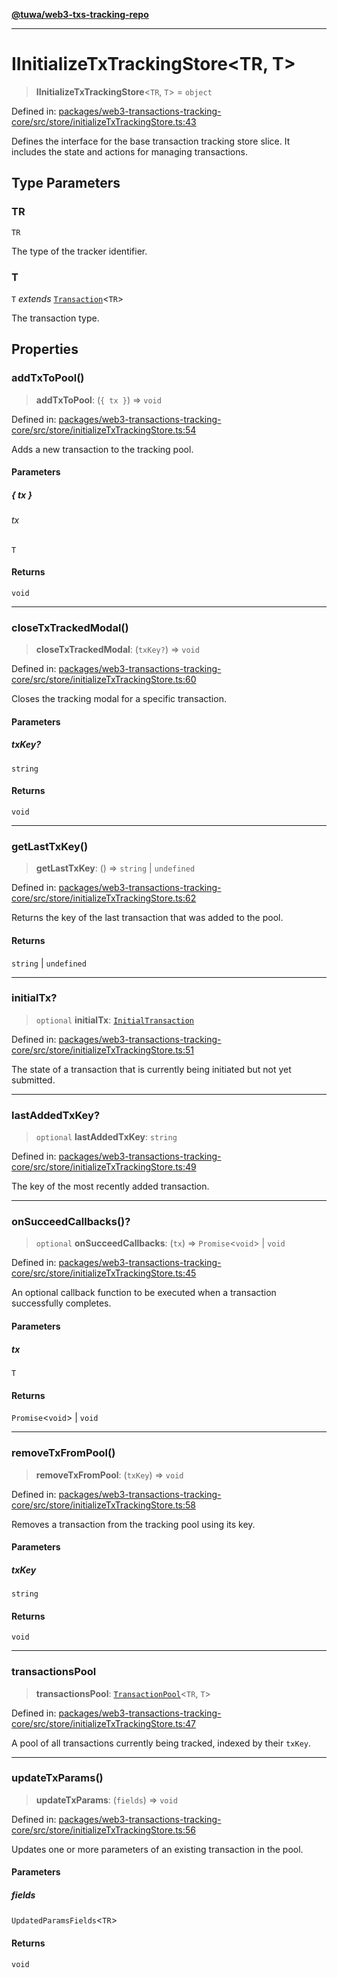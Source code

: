 [**@tuwa/web3-txs-tracking-repo**](../../../README.md)

***

# IInitializeTxTrackingStore\<TR, T\>

> **IInitializeTxTrackingStore**\<`TR`, `T`\> = `object`

Defined in: [packages/web3-transactions-tracking-core/src/store/initializeTxTrackingStore.ts:43](https://github.com/TuwaIO/web3-transactions-tracking/blob/eaf021b82894acf37ea9a64502e1f9dcaf67a571/packages/web3-transactions-tracking-core/src/store/initializeTxTrackingStore.ts#L43)

Defines the interface for the base transaction tracking store slice.
It includes the state and actions for managing transactions.

## Type Parameters

### TR

`TR`

The type of the tracker identifier.

### T

`T` *extends* [`Transaction`](Transaction.md)\<`TR`\>

The transaction type.

## Properties

### addTxToPool()

> **addTxToPool**: (`{ tx }`) => `void`

Defined in: [packages/web3-transactions-tracking-core/src/store/initializeTxTrackingStore.ts:54](https://github.com/TuwaIO/web3-transactions-tracking/blob/eaf021b82894acf37ea9a64502e1f9dcaf67a571/packages/web3-transactions-tracking-core/src/store/initializeTxTrackingStore.ts#L54)

Adds a new transaction to the tracking pool.

#### Parameters

##### \{ tx \}

###### tx

`T`

#### Returns

`void`

***

### closeTxTrackedModal()

> **closeTxTrackedModal**: (`txKey?`) => `void`

Defined in: [packages/web3-transactions-tracking-core/src/store/initializeTxTrackingStore.ts:60](https://github.com/TuwaIO/web3-transactions-tracking/blob/eaf021b82894acf37ea9a64502e1f9dcaf67a571/packages/web3-transactions-tracking-core/src/store/initializeTxTrackingStore.ts#L60)

Closes the tracking modal for a specific transaction.

#### Parameters

##### txKey?

`string`

#### Returns

`void`

***

### getLastTxKey()

> **getLastTxKey**: () => `string` \| `undefined`

Defined in: [packages/web3-transactions-tracking-core/src/store/initializeTxTrackingStore.ts:62](https://github.com/TuwaIO/web3-transactions-tracking/blob/eaf021b82894acf37ea9a64502e1f9dcaf67a571/packages/web3-transactions-tracking-core/src/store/initializeTxTrackingStore.ts#L62)

Returns the key of the last transaction that was added to the pool.

#### Returns

`string` \| `undefined`

***

### initialTx?

> `optional` **initialTx**: [`InitialTransaction`](InitialTransaction.md)

Defined in: [packages/web3-transactions-tracking-core/src/store/initializeTxTrackingStore.ts:51](https://github.com/TuwaIO/web3-transactions-tracking/blob/eaf021b82894acf37ea9a64502e1f9dcaf67a571/packages/web3-transactions-tracking-core/src/store/initializeTxTrackingStore.ts#L51)

The state of a transaction that is currently being initiated but not yet submitted.

***

### lastAddedTxKey?

> `optional` **lastAddedTxKey**: `string`

Defined in: [packages/web3-transactions-tracking-core/src/store/initializeTxTrackingStore.ts:49](https://github.com/TuwaIO/web3-transactions-tracking/blob/eaf021b82894acf37ea9a64502e1f9dcaf67a571/packages/web3-transactions-tracking-core/src/store/initializeTxTrackingStore.ts#L49)

The key of the most recently added transaction.

***

### onSucceedCallbacks()?

> `optional` **onSucceedCallbacks**: (`tx`) => `Promise`\<`void`\> \| `void`

Defined in: [packages/web3-transactions-tracking-core/src/store/initializeTxTrackingStore.ts:45](https://github.com/TuwaIO/web3-transactions-tracking/blob/eaf021b82894acf37ea9a64502e1f9dcaf67a571/packages/web3-transactions-tracking-core/src/store/initializeTxTrackingStore.ts#L45)

An optional callback function to be executed when a transaction successfully completes.

#### Parameters

##### tx

`T`

#### Returns

`Promise`\<`void`\> \| `void`

***

### removeTxFromPool()

> **removeTxFromPool**: (`txKey`) => `void`

Defined in: [packages/web3-transactions-tracking-core/src/store/initializeTxTrackingStore.ts:58](https://github.com/TuwaIO/web3-transactions-tracking/blob/eaf021b82894acf37ea9a64502e1f9dcaf67a571/packages/web3-transactions-tracking-core/src/store/initializeTxTrackingStore.ts#L58)

Removes a transaction from the tracking pool using its key.

#### Parameters

##### txKey

`string`

#### Returns

`void`

***

### transactionsPool

> **transactionsPool**: [`TransactionPool`](TransactionPool.md)\<`TR`, `T`\>

Defined in: [packages/web3-transactions-tracking-core/src/store/initializeTxTrackingStore.ts:47](https://github.com/TuwaIO/web3-transactions-tracking/blob/eaf021b82894acf37ea9a64502e1f9dcaf67a571/packages/web3-transactions-tracking-core/src/store/initializeTxTrackingStore.ts#L47)

A pool of all transactions currently being tracked, indexed by their `txKey`.

***

### updateTxParams()

> **updateTxParams**: (`fields`) => `void`

Defined in: [packages/web3-transactions-tracking-core/src/store/initializeTxTrackingStore.ts:56](https://github.com/TuwaIO/web3-transactions-tracking/blob/eaf021b82894acf37ea9a64502e1f9dcaf67a571/packages/web3-transactions-tracking-core/src/store/initializeTxTrackingStore.ts#L56)

Updates one or more parameters of an existing transaction in the pool.

#### Parameters

##### fields

`UpdatedParamsFields`\<`TR`\>

#### Returns

`void`
